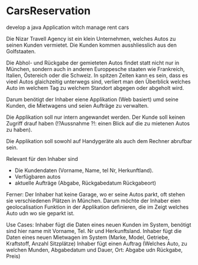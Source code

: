 # CarsReservation
develop a java Application witch manage rent cars

Die Nizar Travell Agency ist ein klein Unternehmen, welches Autos zu seinen Kunden vermietet. Die Kunden kommen ausshliesslich aus den Golfstaaten.

Die Abhol- und Rückgabe der gemieteten Autos findet statt nicht nur in München, sondern auch in anderen Europpesche staaten wie Frankreich, Italien, Östereich oder die Schweiz.
In spitzen Zeiten kann es sein, dass es vieel Autos glaichzeitig unterwegs sind, verliert man den Überblick welches Auto im welchem Tag zu welchem Standort abgegen oder abgeholt wird.

Darum benötigt der Inhaber eiene Applikation (Web basiert) umd seine Kunden, die Mietwagens und seien Aufträge zu verwalten. 

Die Applikation soll nur intern angewandet werden. Der Kunde soll keinen Zugriff drauf haben (!?Aussnahme ?!: einen Blick auf die zu mietenen Autos zu haben).

Die Applikation soll sowohl auf Handygeräte als auch dem Rechner abrufbar sein.

Relevant für den Inhaber sind 
- Die Kundendaten (Vorname, Name, tel Nr, Herkunftland).
- Verfügbaren autos
- aktuelle Aufträge (Abgabe, Rückgabedatum Rückgabeort)

Ferner:
Der Inhaber hat keine Garage, wo er seine Autos parkt, oft stehen sie verschiedenen Plätzen in München. Darum möchte der Inhaber eien geolocalisation Funktion in der Applikation definieren, 
die im Zeigt welches Auto udn wo sie geparkt ist.


Use Cases:
Inhaber fügt die Daten eines neuen Kunden im System, benötigt sind hier name mit Vorname, Tel. Nr und Herkunftsland.
Inhaber fügt die Daten eines neuen Mietwagen im System (Marke, Model, Getriebe, Kraftstoff, Anzahl Sitzplätze)
Inhaber fügt einen Auftrag (Welches Auto, zu welchen Munden, Abgabedatum und Dauer, Ort: Abgabe udn Rückgabe, Preis) 

